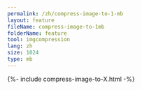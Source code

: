 ```yaml
---
permalink: /zh/compress-image-to-1-mb
layout: feature
fileName: compress-image-to-1mb
folderName: feature
tool: imgcompression
lang: zh
size: 1024
type: mb
---
```


{%- include compress-image-to-X.html -%}
